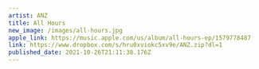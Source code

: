 ```yaml
---
artist: ANZ
title: All Hours
new_image: /images/all-hours.jpg
apple_link: https://music.apple.com/us/album/all-hours-ep/1579778487
link: https://www.dropbox.com/s/hru0xviokc5xv9e/ANZ.zip?dl=1
published_date: 2021-10-26T21:11:38.176Z
---
```

